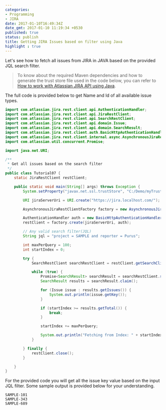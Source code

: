 ```yaml
---
categories:
- Programming
- JIRA
date: 2017-01-10T16:49:34Z
date_gmt: 2017-01-10 11:19:34 +0530
published: true
status: publish
title: Getting JIRA Issues based on filter using Java
highlight : true
---
```


Let's see how to fetch all issues from JIRA in JAVA based on the provided JQL search filter.

> To know about the required Maven dependencies and how to generate the trust store file used in the code below, you can refer to [How to work with Atlassian JIRA API using Java](/how-to-work-with-atlassian-jira-api-using-java/).

The full code is provided below to get Name and Id of all available issue types.

```java
import com.atlassian.jira.rest.client.api.AuthenticationHandler;
import com.atlassian.jira.rest.client.api.JiraRestClient;
import com.atlassian.jira.rest.client.api.SearchRestClient;
import com.atlassian.jira.rest.client.api.domain.Issue;
import com.atlassian.jira.rest.client.api.domain.SearchResult;
import com.atlassian.jira.rest.client.auth.BasicHttpAuthenticationHandler;
import com.atlassian.jira.rest.client.internal.async.AsynchronousJiraRestClientFactory;
import com.atlassian.util.concurrent.Promise;

import java.net.URI;

/**
 * Get all issues based on the search filter
 */
public class Tutorial07 {
    static JiraRestClient restClient;

    public static void main(String[] args) throws Exception {
        System.setProperty("javax.net.ssl.trustStore", "C:/Demo/myTrustStore");

        URI jiraServerUri = URI.create("https://jira.localhost.com/");

        AsynchronousJiraRestClientFactory factory = new AsynchronousJiraRestClientFactory();

        AuthenticationHandler auth = new BasicHttpAuthenticationHandler("username", "password");
        restClient = factory.create(jiraServerUri, auth);

        // Any valid search filter(JQL)
        String jql = "project = SAMPLE and reporter = Purus";

        int maxPerQuery = 100;
        int startIndex = 0;

        try {
            SearchRestClient searchRestClient = restClient.getSearchClient();

            while (true) {
                Promise<SearchResult> searchResult = searchRestClient.searchJql(jql, maxPerQuery, startIndex, null);
                SearchResult results = searchResult.claim();

                for (Issue issue : results.getIssues()) {
                    System.out.println(issue.getKey());
                }

                if (startIndex >= results.getTotal()) {
                    break;
                }

                startIndex += maxPerQuery;

                System.out.println("Fetching from Index: " + startIndex);
            }

        } finally {
            restClient.close();
        }

    }
}
```


For the provided code you will get all the issue key value based on the input JQL filter. Some sample output is provided below for your understanding.

```text
SAMPLE-101
SAMPLE-343
SAMPLE-689
```
